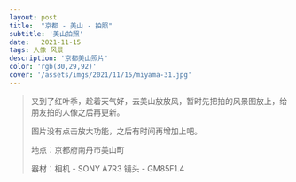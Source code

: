 ```yaml
---
layout: post
title:  "京都 - 美山 - 拍照"
subtitle: '美山拍照'
date:   2021-11-15
tags: 人像 风景
description: '京都美山照片'
color: 'rgb(30,29,92)'
cover: '/assets/imgs/2021/11/15/miyama-31.jpg'
---
```


> 又到了红叶季，趁着天气好，去美山放放风，暂时先把拍的风景图放上，给朋友拍的人像之后再更新。
>
> 图片没有点击放大功能，之后有时间再增加上吧。
>
> 地点：京都府南丹市美山町
>
> 器材：相机 - SONY A7R3 镜头 - GM85F1.4

<div style="display: flex;flex-wrap:wrap">
    <div style="width: 100%; padding:5px">
        <img src="/assets/imgs/2021/11/15/miyama-12.jpg" alt="">
    </div>
    <div style="width: 100%; padding:5px">
        <img src="/assets/imgs/2021/11/15/miyama-19.jpg" alt="">
    </div>
    <div style="width: 100%; padding:5px">
        <img src="/assets/imgs/2021/11/15/miyama-31.jpg" alt="">
    </div>
    <div style="width: 50%; padding:5px">
        <img src="/assets/imgs/2021/11/15/miyama-1.jpg" alt="">
    </div>
    <div style="width: 50%; padding:5px">
        <img src="/assets/imgs/2021/11/15/miyama-2.jpg" alt="">
    </div>
    <div style="width: 50%; padding:5px">
        <img src="/assets/imgs/2021/11/15/miyama-3.jpg" alt="">
    </div>
    <div style="width: 50%; padding:5px">
        <img src="/assets/imgs/2021/11/15/miyama-4.jpg" alt="">
    </div>
    <div style="width: 50%; padding:5px">
        <img src="/assets/imgs/2021/11/15/miyama-5.jpg" alt="">
    </div>
    <div style="width: 50%; padding:5px">
        <img src="/assets/imgs/2021/11/15/miyama-6.jpg" alt="">
    </div>
    <div style="width: 50%; padding:5px">
        <img src="/assets/imgs/2021/11/15/miyama-7.jpg" alt="">
    </div>
    <div style="width: 50%; padding:5px">
        <img src="/assets/imgs/2021/11/15/miyama-8.jpg" alt="">
    </div>
    <div style="width: 50%; padding:5px">
        <img src="/assets/imgs/2021/11/15/miyama-9.jpg" alt="">
    </div>
    <div style="width: 50%; padding:5px">
        <img src="/assets/imgs/2021/11/15/miyama-10.jpg" alt="">
    </div>
    <div style="width: 50%; padding:5px">
        <img src="/assets/imgs/2021/11/15/miyama-11.jpg" alt="">
    </div>
    <div style="width: 50%; padding:5px">
        <img src="/assets/imgs/2021/11/15/miyama-13.jpg" alt="">
    </div>
    <div style="width: 50%; padding:5px">
        <img src="/assets/imgs/2021/11/15/miyama-14.jpg" alt="">
    </div>
    <div style="width: 50%; padding:5px">
        <img src="/assets/imgs/2021/11/15/miyama-15.jpg" alt="">
    </div>
    <div style="width: 50%; padding:5px">
        <img src="/assets/imgs/2021/11/15/miyama-16.jpg" alt="">
    </div>
    <div style="width: 50%; padding:5px">
        <img src="/assets/imgs/2021/11/15/miyama-17.jpg" alt="">
    </div>
    <div style="width: 50%; padding:5px">
        <img src="/assets/imgs/2021/11/15/miyama-18.jpg" alt="">
    </div>
    <div style="width: 50%; padding:5px">
        <img src="/assets/imgs/2021/11/15/miyama-20.jpg" alt="">
    </div>
    <div style="width: 50%; padding:5px">
        <img src="/assets/imgs/2021/11/15/miyama-21.jpg" alt="">
    </div>
    <div style="width: 50%; padding:5px">
        <img src="/assets/imgs/2021/11/15/miyama-22.jpg" alt="">
    </div>
    <div style="width: 50%; padding:5px">
        <img src="/assets/imgs/2021/11/15/miyama-23.jpg" alt="">
    </div>
    <div style="width: 50%; padding:5px">
        <img src="/assets/imgs/2021/11/15/miyama-24.jpg" alt="">
    </div>
    <div style="width: 50%; padding:5px">
        <img src="/assets/imgs/2021/11/15/miyama-25.jpg" alt="">
    </div>
    <div style="width: 50%; padding:5px">
        <img src="/assets/imgs/2021/11/15/miyama-26.jpg" alt="">
    </div>
    <div style="width: 50%; padding:5px">
        <img src="/assets/imgs/2021/11/15/miyama-27.jpg" alt="">
    </div>
    <div style="width: 50%; padding:5px">
        <img src="/assets/imgs/2021/11/15/miyama-28.jpg" alt="">
    </div>
    <div style="width: 50%; padding:5px">
        <img src="/assets/imgs/2021/11/15/miyama-29.jpg" alt="">
    </div>
    <div style="width: 50%; padding:5px">
        <img src="/assets/imgs/2021/11/15/miyama-30.jpg" alt="">
    </div>
    <div style="width: 50%; padding:5px">
        <img src="/assets/imgs/2021/11/15/miyama-32.jpg" alt="">
    </div>
    <div style="width: 50%; padding:5px">
        <img src="/assets/imgs/2021/11/15/miyama-33.jpg" alt="">
    </div>

</div>

